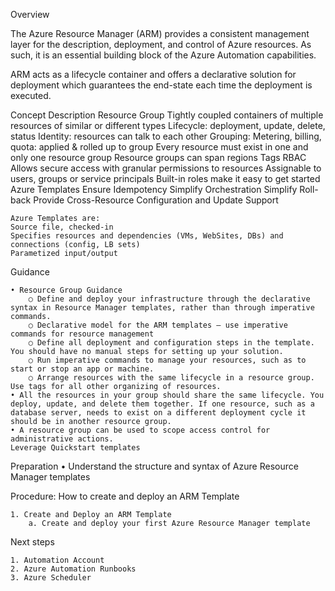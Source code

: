 Overview

The Azure Resource Manager (ARM) provides a consistent  management layer for the description, deployment, and control of Azure resources. As such, it is an essential building block of the Azure Automation capabilities.

ARM acts as a lifecycle container and offers a declarative solution for deployment which guarantees the end-state each time the deployment is executed.

Concept	Description
Resource Group	Tightly coupled containers of multiple resources of similar or different types
	Lifecycle: deployment, update, delete, status
	Identity: resources can talk to each other 
	Grouping: Metering, billing, quota: applied & rolled up to group
	Every resource must exist in one and only one resource group
	Resource groups can span regions
	Tags
RBAC	Allows secure access with granular permissions to resources
	Assignable to users, groups or service principals
	Built-in roles make it easy to get started
Azure Templates	Ensure Idempotency
	Simplify Orchestration
	Simplify Roll-back
	Provide Cross-Resource Configuration and Update Support 
	
	Azure Templates are: 
	Source file, checked-in
	Specifies resources and dependencies (VMs, WebSites, DBs) and connections (config, LB sets)
	Parametized input/output



Guidance

	• Resource Group Guidance
		○ Define and deploy your infrastructure through the declarative syntax in Resource Manager templates, rather than through imperative commands.
		○ Declarative model for the ARM templates – use imperative commands for resource management
		○ Define all deployment and configuration steps in the template. You should have no manual steps for setting up your solution.
		○ Run imperative commands to manage your resources, such as to start or stop an app or machine.
		○ Arrange resources with the same lifecycle in a resource group. Use tags for all other organizing of resources.
	• All the resources in your group should share the same lifecycle. You deploy, update, and delete them together. If one resource, such as a database server, needs to exist on a different deployment cycle it should be in another resource group.
	• A resource group can be used to scope access control for administrative actions.
	Leverage Quickstart templates
	
	

Preparation
	• Understand the structure and syntax of Azure Resource Manager templates



Procedure:  How to create and deploy an ARM Template

	1. Create and Deploy an ARM Template
		a. Create and deploy your first Azure Resource Manager template



Next steps

	1. Automation Account
	2. Azure Automation Runbooks
	3. Azure Scheduler








